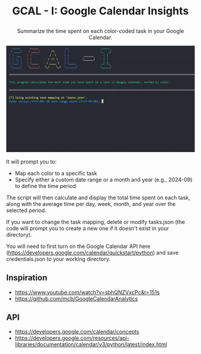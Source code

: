 # <p align="center">GCAL - I: Google Calendar Insights</p>
<p align="center">Summarize the time spent on each color-coded task in your Google Calendar.</p>

<p align="center">
  <img src="output_sample.gif" alt="animated" />
</p>

It will prompt you to:
- Map each color to a specific task
- Specify either a custom date range or a month and year (e.g., 2024-09) to define the time period

The script will then calculate and display the total time spent on each task, along with the average time per day, week, month, and year over the selected period.

If you want to change the task mapping, delete or modify tasks.json (the code will prompt you to create a new one if it doesn't exist in your directory).

You will need to first turn on the Google Calendar API here (https://developers.google.com/calendar/quickstart/python) and save credentials.json to your working directory.


## Inspiration
- https://www.youtube.com/watch?v=sbhQNZVxcPc&t=151s
- https://github.com/mcb/GoogleCalendarAnalytics 


## API
- https://developers.google.com/calendar/concepts
- https://developers.google.com/resources/api-libraries/documentation/calendar/v3/python/latest/index.html

